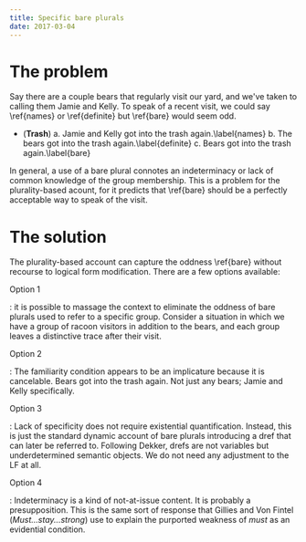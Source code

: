```yaml
---
title: Specific bare plurals
date: 2017-03-04
---
```


# The problem

Say there are a couple bears that regularly visit our yard, and we've taken to calling them Jamie and Kelly. To speak of a recent visit, we could say \ref{names} or \ref{definite} but \ref{bare} would seem odd.

+ (**Trash**)
    a. Jamie and Kelly got into the trash again.\label{names}
    b. The bears got into the trash again.\label{definite}
    c. Bears got into the trash again.\label{bare}

In general, a use of a bare plural connotes an indeterminacy or lack of common knowledge of the group membership. This is a problem for the plurality-based acount, for it predicts that \ref{bare} should be a perfectly acceptable way to speak of the visit.

# The solution

The plurality-based account can capture the oddness \ref{bare} without recourse to logical form modification. There are a few options available:

Option 1

: it is possible to massage the context to eliminate the oddness of bare plurals used to refer to a specific group. Consider a situation in which we have a group of racoon visitors in addition to the bears, and each group leaves a distinctive trace after their visit.

Option 2

: The familiarity condition appears to be an implicature because it is cancelable.
    Bears got into the trash again. Not just any bears; Jamie and Kelly specifically.

Option 3

: Lack of specificity does not require existential quantification. Instead, this is just the standard dynamic account of bare plurals introducing a dref that can later be referred to. Following Dekker, drefs are not variables but underdetermined semantic objects. We do not need any adjustment to the LF at all.

Option 4

: Indeterminacy is a kind of not-at-issue content. It is probably a presupposition. This is the same sort of response that Gillies and Von Fintel (*Must...stay...strong*) use to explain the purported weakness of *must* as an evidential condition.
